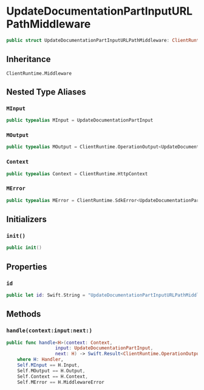 # UpdateDocumentationPartInputURLPathMiddleware

``` swift
public struct UpdateDocumentationPartInputURLPathMiddleware: ClientRuntime.Middleware 
```

## Inheritance

`ClientRuntime.Middleware`

## Nested Type Aliases

### `MInput`

``` swift
public typealias MInput = UpdateDocumentationPartInput
```

### `MOutput`

``` swift
public typealias MOutput = ClientRuntime.OperationOutput<UpdateDocumentationPartOutputResponse>
```

### `Context`

``` swift
public typealias Context = ClientRuntime.HttpContext
```

### `MError`

``` swift
public typealias MError = ClientRuntime.SdkError<UpdateDocumentationPartOutputError>
```

## Initializers

### `init()`

``` swift
public init() 
```

## Properties

### `id`

``` swift
public let id: Swift.String = "UpdateDocumentationPartInputURLPathMiddleware"
```

## Methods

### `handle(context:input:next:)`

``` swift
public func handle<H>(context: Context,
                  input: UpdateDocumentationPartInput,
                  next: H) -> Swift.Result<ClientRuntime.OperationOutput<UpdateDocumentationPartOutputResponse>, MError>
    where H: Handler,
    Self.MInput == H.Input,
    Self.MOutput == H.Output,
    Self.Context == H.Context,
    Self.MError == H.MiddlewareError
```
